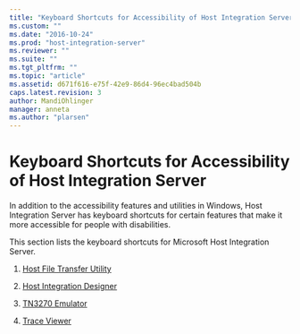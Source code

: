 ```yaml
---
title: "Keyboard Shortcuts for Accessibility of Host Integration Server | Microsoft Docs"
ms.custom: ""
ms.date: "2016-10-24"
ms.prod: "host-integration-server"
ms.reviewer: ""
ms.suite: ""
ms.tgt_pltfrm: ""
ms.topic: "article"
ms.assetid: d671f616-e75f-42e9-86d4-96ec4bad504b
caps.latest.revision: 3
author: MandiOhlinger
manager: anneta
ms.author: "plarsen"
---
```

# Keyboard Shortcuts for Accessibility of Host Integration Server
In addition to the accessibility features and utilities in Windows, Host Integration Server has keyboard shortcuts for certain features that make it more accessible for people with disabilities.  
  
 This section lists the keyboard shortcuts for Microsoft Host Integration Server.  
  
1.  [Host File Transfer Utility](../install-and-config-guides/host-file-transfer-utility.md)  
  
2.  [Host Integration Designer](../install-and-config-guides/host-integration-designer.md)  
  
3.  [TN3270 Emulator](../install-and-config-guides/tn3270-emulator.md)  
  
4.  [Trace Viewer](../install-and-config-guides/trace-viewer.md)